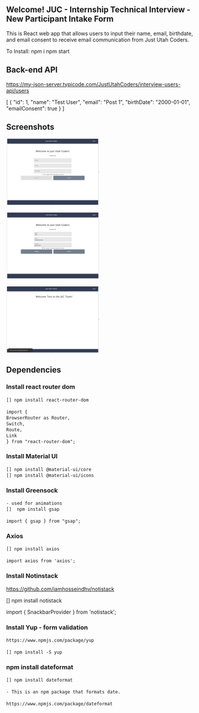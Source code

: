 ## Welcome!  JUC - Internship Technical Interview - New Participant Intake Form

This is React web app that allows users to input their name, email, birthdate, and email consent to receive email communication from Just Utah Coders.  

To Install:
    npm i
    npm start

## Back-end API

https://my-json-server.typicode.com/JustUtahCoders/interview-users-api/users 

[
{
"id": 1,
"name": "Test User",
"email": "Post 1",
"birthDate": "2000-01-01",
"emailConsent": true
}
]

## Screenshots

<img src="./src/assets/intake-form.png"
alt="intake screenshot"
width="250" />

<img src="./src/assets/intake-form-complete.png"
alt="intake screenshot"
width="250" />

<img src="./src/assets/intake-form-success.png"
alt="intake screenshot"
width="250" />

## Dependencies

### Install react router dom
    [] npm install react-router-dom

    import {
    BrowserRouter as Router,
    Switch,
    Route,
    Link
    } from "react-router-dom";

### Install Material UI
    [] npm install @material-ui/core
    [] npm install @material-ui/icons

### Install Greensock 
    - used for animations
    []  npm install gsap

    import { gsap } from "gsap";

### Axios
    [] npm install axios

    import axios from 'axios';

### Install Notinstack

  https://github.com/iamhosseindhv/notistack

  [] npm install notistack

  import { SnackbarProvider } from 'notistack';


### Install Yup - form validation

    https://www.npmjs.com/package/yup

    [] npm install -S yup

### npm install dateformat

    [] npm install dateformat

    - This is an npm package that formats date.

    https://www.npmjs.com/package/dateformat



